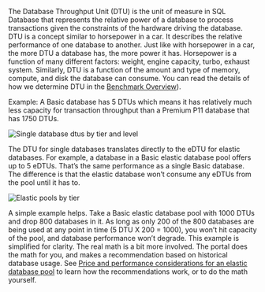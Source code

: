 The Database Throughput Unit (DTU) is the unit of measure in SQL Database that represents the relative power of a database to process transactions given the constraints of the hardware driving the database.  DTU is a concept similar to horsepower in a car.  It describes the relative performance of one database to another.  Just like with horsepower in a car, the more DTU a database has, the more power it has.  Horsepower is a function of many different factors: weight, engine capacity, turbo, exhaust system.  Similarly, DTU is a function of the amount and type of memory, compute, and disk the database can consume.  You can read the details of how we determine DTU in the [Benchmark Overview](https://msdn.microsoft.com/zh-cn/library/azure/dn741327.aspx)). 

Example: A Basic database has 5 DTUs which means it has relatively much less capacity for transaction throughput than a Premium P11 database that has 1750 DTUs.

![Single database dtus by tier and level](./media/sql-database-understanding-dtus/single_db_dtus.png)

The DTU for single databases translates directly to the eDTU for elastic databases. For example, a database in a Basic elastic database pool offers up to 5 eDTUs. That’s the same performance as a single Basic database. The difference is that the elastic database won’t consume any eDTUs from the pool until it has to. 

![Elastic pools by tier](./media/sql-database-understanding-dtus/sqldb_elastic_pools.png)

A simple example helps. Take a Basic elastic database pool with 1000 DTUs and drop 800 databases in it. As long as only 200 of the 800 databases are being used at any point in time (5 DTU X 200 = 1000), you won’t hit capacity of the pool, and database performance won’t degrade. This example is simplified for clarity. The real math is a bit more involved. The portal does the math for you, and makes a recommendation based on historical database usage. See [Price and performance considerations for an elastic database pool](sql-database-elastic-pool-guidance) to learn how the recommendations work, or to do the math yourself.
